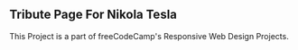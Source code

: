 ## Tribute Page For Nikola Tesla

This Project is a part of freeCodeCamp's Responsive Web Design Projects.

